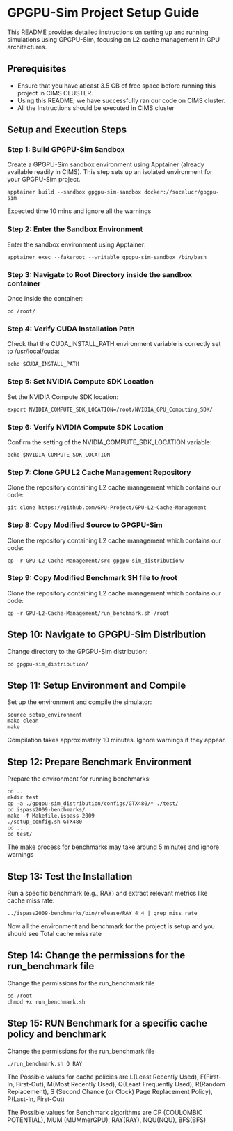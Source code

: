 # GPGPU-Sim Project Setup Guide

This README provides detailed instructions on setting up and running simulations using GPGPU-Sim, focusing on L2 cache management in GPU architectures.

## Prerequisites

- Ensure that you have atleast 3.5 GB of free space before running this project in CIMS CLUSTER.
- Using this README, we have successfully ran our code on CIMS cluster.
- All the Instructions should be executed in CIMS cluster


## Setup and Execution Steps

### Step 1: Build GPGPU-Sim Sandbox

Create a GPGPU-Sim sandbox environment using Apptainer (already available readily in CIMS). This step sets up an isolated environment for your GPGPU-Sim project.

```
apptainer build --sandbox gpgpu-sim-sandbox docker://socalucr/gpgpu-sim    
```
Expected time 10 mins and ignore all the warnings


### Step 2: Enter the Sandbox Environment

Enter the sandbox environment using Apptainer:

```
apptainer exec --fakeroot --writable gpgpu-sim-sandbox /bin/bash  
```

### Step 3: Navigate to Root Directory inside the sandbox container

Once inside the container:

```
cd /root/  
```

### Step 4: Verify CUDA Installation Path

Check that the CUDA_INSTALL_PATH environment variable is correctly set to /usr/local/cuda:

```
echo $CUDA_INSTALL_PATH
```

### Step 5: Set NVIDIA Compute SDK Location

Set the NVIDIA Compute SDK location:

```
export NVIDIA_COMPUTE_SDK_LOCATION=/root/NVIDIA_GPU_Computing_SDK/

```

### Step 6: Verify NVIDIA Compute SDK Location

Confirm the setting of the NVIDIA_COMPUTE_SDK_LOCATION variable:

```
echo $NVIDIA_COMPUTE_SDK_LOCATION

```

### Step 7: Clone GPU L2 Cache Management Repository

Clone the repository containing L2 cache management which contains our code:

```
git clone https://github.com/GPU-Project/GPU-L2-Cache-Management

```

### Step 8: Copy Modified Source to GPGPU-Sim

Clone the repository containing L2 cache management which contains our code:

```
cp -r GPU-L2-Cache-Management/src gpgpu-sim_distribution/

```

### Step 9: Copy Modified Benchmark SH file to /root

Clone the repository containing L2 cache management which contains our code:

```
cp -r GPU-L2-Cache-Management/run_benchmark.sh /root

```

## Step 10: Navigate to GPGPU-Sim Distribution

Change directory to the GPGPU-Sim distribution:
```
cd gpgpu-sim_distribution/

```

## Step 11:  Setup Environment and Compile

Set up the environment and compile the simulator:
```
source setup_environment
make clean
make
```

Compilation takes approximately 10 minutes. Ignore warnings if they appear.

## Step 12:  Prepare Benchmark Environment

Prepare the environment for running benchmarks:
```
cd ..
mkdir test
cp -a ./gpgpu-sim_distribution/configs/GTX480/* ./test/
cd ispass2009-benchmarks/
make -f Makefile.ispass-2009
./setup_config.sh GTX480
cd ..
cd test/
```
The make process for benchmarks may take around 5 minutes and ignore warnings

## Step 13:  Test the Installation

Run a specific benchmark (e.g., RAY) and extract relevant metrics like cache miss rate:

```
../ispass2009-benchmarks/bin/release/RAY 4 4 | grep miss_rate
```

Now all the environment and benchmark for the project is setup and you should see Total cache miss rate

## Step 14:  Change the permissions for the run_benchmark file

Change the permissions for the run_benchmark file

```
cd /root
chmod +x run_benchmark.sh
```

## Step 15:  RUN Benchmark for a specific cache policy and benchmark

Change the permissions for the run_benchmark file

```
./run_benchmark.sh Q RAY
```
The Possible values for cache policies are L(Least Recently Used), F(First-In, First-Out), M(Most Recently Used), Q(Least Frequently Used), R(Random Replacement), S (Second Chance (or Clock) Page Replacement Policy), P(Last-In, First-Out)

The Possible values for Benchmark algorithms are CP (COULOMBIC POTENTIAL), MUM (MUMmerGPU), RAY(RAY), NQU(NQU), BFS(BFS)
